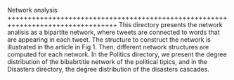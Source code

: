 Network analysis
+++++++++++++++++++++++++++++++++++++++++++++++++++++++++++++++++++++++++++++++++
This directory presents the network analisis as a bipartite network, where tweets are connected to words that are appearing in each tweet. The structure to construct the network is illustrated in the article in Fig 1. 
Then, different network structures are computed for each network.
In the Politics directory, we present the degree distribution of the bibabrtitie network of the political tipics, and in the Disasters directory, the degree distribution of the disasters cascades.



